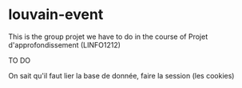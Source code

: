 # louvain-event
This is the group projet we have to do in the course of Projet d'approfondissement (LINFO1212)


TO DO

On sait qu'il faut lier la base de donnée, faire la session (les cookies)